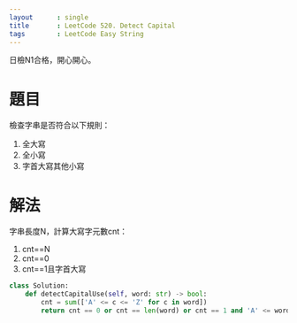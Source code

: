 ```yaml
---
layout      : single
title       : LeetCode 520. Detect Capital
tags 		: LeetCode Easy String
---
```

日檢N1合格，開心開心。

# 題目
檢查字串是否符合以下規則：
1. 全大寫
2. 全小寫
3. 字首大寫其他小寫

# 解法
字串長度N，計算大寫字元數cnt：
1. cnt==N
2. cnt==0
3. cnt==1且字首大寫

```python
class Solution:
    def detectCapitalUse(self, word: str) -> bool:
        cnt = sum(['A' <= c <= 'Z' for c in word])
        return cnt == 0 or cnt == len(word) or cnt == 1 and 'A' <= word[0] <= 'Z'

```
